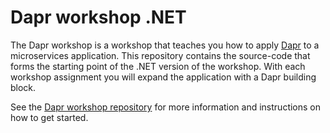# Dapr workshop .NET

The Dapr workshop is a workshop that teaches you how to apply [Dapr](https://dapr.io) to a microservices application. This repository contains the source-code that forms the starting point of the .NET version of the workshop. With each workshop assignment you will expand the application with a Dapr building block.  

See the [Dapr workshop repository](https://github.com/edwinvw/dapr-workshop) for more information and instructions on how to get started.
